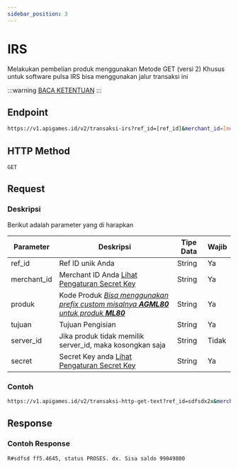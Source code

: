 ```yaml
---
sidebar_position: 3
---
```


# IRS

Melakukan pembelian produk menggunakan Metode GET (versi 2) Khusus untuk software pulsa IRS bisa menggunakan jalur transaksi ini

:::warning
[BACA KETENTUAN](/docs/v2/pendahuluan)
:::

## Endpoint

```bash
https://v1.apigames.id/v2/transaksi-irs?ref_id=[ref_id]&merchant_id=[merchant_id]&produk=[kode_produk]&tujuan=[tujuan]&secret=[secret]&server_id=
```

## HTTP Method

```
GET
```

## Request

### Deskripsi

Berikut adalah parameter yang di harapkan


| Parameter   | Deskripsi                                                                                        | Tipe Data | Wajib |
| ----------- | ------------------------------------------------------------------------------------------------ | --------- | ----- |
| ref_id      | Ref ID unik Anda                                                                                 | String    | Ya    |
| merchant_id | Merchant ID Anda [Lihat Pengaturan Secret Key](https://member.apigames.id/pengaturan/secret-key) | String    | Ya    |
| produk      | Kode Produk [_Bisa menggunakan prefix custom misalnya **AGML80** untuk produk **ML80**_](#)      | String    | Ya    |
| tujuan      | Tujuan Pengisian                                                                                 | String    | Ya    |
| server_id      | Jika produk tidak memilik server_id, maka kosongkan saja                                                                                 | String    | Tidak    |
| secret   | Secret Key anda [Lihat Pengaturan Secret Key](https://member.apigames.id/pengaturan/secret-key)      | String    | Ya    |
### Contoh

```bash
https://v1.apigames.id/v2/transaksi-http-get-text?ref_id=sdfsdx2x&merchant_id=M220718CYCO7033KFF&produk=ff5&tujuan=4645&secret=30d19bbcd6c9784c020b135c818e8291c00e1a3d12e143c7bb924492c1e57cfb&server_id=
```

## Response

### Contoh Response 

```bash
R#sdfsd ff5.4645, status PROSES. dx. Sisa saldo 99049800
```


